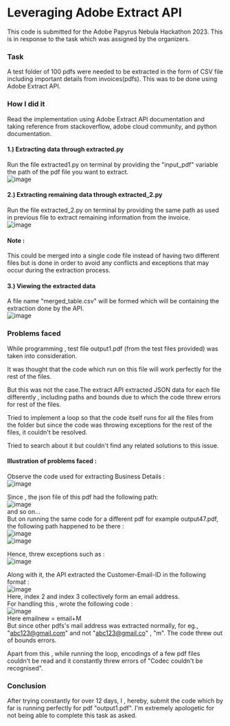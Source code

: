 
# Leveraging Adobe Extract API
This code is submitted for the Adobe Papyrus Nebula Hackathon 2023.
This is in response to the task which was assigned by the organizers. 

### Task
A test folder of 100 pdfs were needed to be extracted in the form of CSV file including important details from invoices(pdfs). This was to be done using Adobe Extract API.

### How I did it
Read the implementation using Adobe Extract API documentation and taking reference from stackoverflow, adobe cloud community, and python documentation.

#### 1.) Extracting data through extracted.py
Run the file extracted1.py on terminal by providing the "input_pdf" variable the path of the pdf file you want to extract.<br>
![image](https://github.com/DizManvi/AdobeExtractAPI/assets/98814117/43dd942a-9f84-48b5-81e8-1e9485fa239e)

#### 2.) Extracting remaining data through extracted_2.py
Run the file extracted_2.py on terminal by providing the same path as used in previous file to extract remaining information from the invoice.<br>
![image](https://github.com/DizManvi/AdobeExtractAPI/assets/98814117/3960df62-66e0-479b-9765-1eda333d3d73)

#### Note : 
This could be merged into a single code file instead of having two different files but is done in order to avoid any conflicts and exceptions that may occur during the extraction process.

#### 3.) Viewing the extracted data
A file name "merged_table.csv" will be formed which will be containing the extraction done by the API.<br>
![image](https://github.com/DizManvi/AdobeExtractAPI/assets/98814117/b639f887-5df3-4da2-8079-6e2f4d205449)


### Problems faced 
While programming , test file output1.pdf (from the test files provided) was taken into consideration.

It was thought that the code which run on this file will work perfectly for the rest of the files.

But this was not the case.The extract API extracted JSON data for each file differently , including paths and bounds due to which the code threw errors for rest of the files.

Tried to implement a loop so that the code itself runs for all the files from the folder but since the code was throwing exceptions for the rest of the files, it couldn't be resolved.

Tried to search about it but couldn't find any related solutions to this issue.

#### Illustration of problems faced :

Observe the code used for extracting Business Details :<br>
![image](https://github.com/DizManvi/AdobeExtractAPI/assets/98814117/c2de8cc7-224f-4298-bd51-1bbb9a089eef)

Since , the json file of this pdf had the following path:<br>
![image](https://github.com/DizManvi/AdobeExtractAPI/assets/98814117/81af10d1-b670-44cf-a295-28a0a00e3ed6)
<br>
and so on...<br>
But on running the same code for a different pdf for example output47.pdf, the following path happened to be there :<br>
![image](https://github.com/DizManvi/AdobeExtractAPI/assets/98814117/bc2485f5-aa06-4fd4-80c1-7b7e42f0e5ef)<br>
![image](https://github.com/DizManvi/AdobeExtractAPI/assets/98814117/39dac827-847c-4ed4-babd-a354c001db10)<br>

Hence, threw exceptions such as :<br>
![image](https://github.com/DizManvi/AdobeExtractAPI/assets/98814117/0d240a08-fcbd-4bb2-8b08-f5490c63032d)

Along with it, the API extracted the Customer-Email-ID in the following format :<br>
![image](https://github.com/DizManvi/AdobeExtractAPI/assets/98814117/3c6195de-ae73-4706-b9db-03df23612756)<br>
Here, index 2 and index 3 collectively form an email address.<br>
For handling this , wrote the following code :<br>
![image](https://github.com/DizManvi/AdobeExtractAPI/assets/98814117/daa0d26a-2b5f-49a0-8207-1f5a059e00fb)<br>
Here emailnew = email+M <br>
But since other pdfs's mail address was extracted normally, for eg., <br>
"abc123@gmail.com" and not "abc123@gmail.co" , "m". The code threw out of bounds errors.

Apart from this , while running the loop, encodings of a few pdf files couldn't be read and it constantly threw errors of "Codec couldn't be recognised".

### Conclusion

After trying constantly for over 12 days, I , hereby, submit the code which by far is running perfectly for pdf "output1.pdf".
I'm extremely apologetic for not being able to complete this task as asked.









